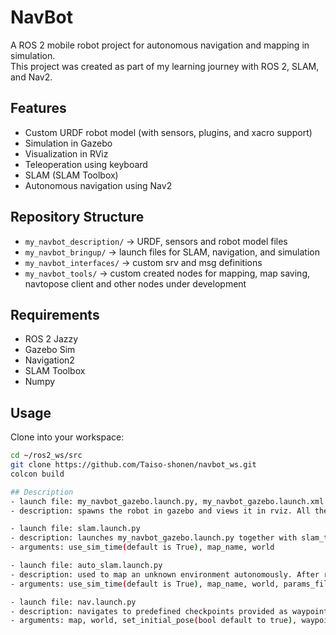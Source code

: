 # NavBot

A ROS 2 mobile robot project for autonomous navigation and mapping in simulation.  
This project was created as part of my learning journey with ROS 2, SLAM, and Nav2.

## Features
- Custom URDF robot model (with sensors, plugins, and xacro support)
- Simulation in Gazebo
- Visualization in RViz
- Teleoperation using keyboard
- SLAM (SLAM Toolbox)
- Autonomous navigation using Nav2

## Repository Structure
- `my_navbot_description/` → URDF, sensors and robot model files
- `my_navbot_bringup/` → launch files for SLAM, navigation, and simulation
- `my_navbot_interfaces/`  → custom srv and msg definitions
- `my_navbot_tools/`  → custom created nodes for mapping, map saving, navtopose client and other nodes under development

## Requirements
- ROS 2 Jazzy 
- Gazebo Sim 
- Navigation2
- SLAM Toolbox
- Numpy

## Usage
Clone into your workspace:
```bash
cd ~/ros2_ws/src
git clone https://github.com/Taiso-shonen/navbot_ws.git
colcon build

## Description
- launch file: my_navbot_gazebo.launch.py, my_navbot_gazebo.launch.xml
- description: spawns the robot in gazebo and views it in rviz. All the sensors and plugins are added.

- launch file: slam.launch.py
- description: launches my_navbot_gazebo.launch.py together with slam_toolbox. Can be used with teleop twist keyboard to move the robot. A map saver service is available with a Trigger interface.
- arguments: use_sim_time(default is True), map_name, world

- launch file: auto_slam.launch.py
- description: used to map an unknown environment autonomously. After reaching a certain percentage of mapping it auto-saves the map.
- arguments: use_sim_time(default is True), map_name, world, params_file(for navigation, can modify the default one located in the config) 

- launch file: nav.launch.py
- description: navigates to predefined checkpoints provided as waypoints.
- arguments: map, world, set_initial_pose(bool default to true), waypoints(yaml file containing waypoints), params_file(for navigation, can modify the default one located in the config)

